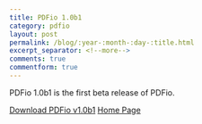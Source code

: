 ```yaml
---
title: PDFio 1.0b1
category: pdfio
layout: post
permalink: /blog/:year-:month-:day-:title.html
excerpt_separator: <!--more-->
comments: true
commentform: true
---
```


PDFio 1.0b1 is the first beta release of PDFio.

<a class="btn btn-primary" href="https://github.com/michaelrsweet/pdfio/releases/tag/v1.0b1">Download PDFio v1.0b1</a>
<a class="btn btn-primary" href="/pdfio/index.html">Home Page</a>
